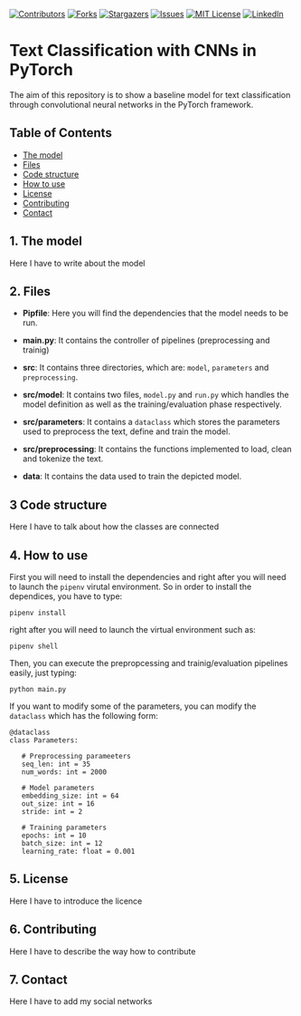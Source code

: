 <!-- PROJECT SHIELDS -->
<!--
*** I'm using markdown "reference style" links for readability.
*** Reference links are enclosed in brackets [ ] instead of parentheses ( ).
*** See the bottom of this document for the declaration of the reference variables
*** for contributors-url, forks-url, etc. This is an optional, concise syntax you may use.
*** https://www.markdownguide.org/basic-syntax/#reference-style-links
-->
[![Contributors][contributors-shield]][contributors-url]
[![Forks][forks-shield]][forks-url]
[![Stargazers][stars-shield]][stars-url]
[![Issues][issues-shield]][issues-url]
[![MIT License][license-shield]][license-url]
[![LinkedIn][linkedin-shield]][linkedin-url]

# Text Classification with CNNs in PyTorch
The aim of this repository is to show a baseline model for text classification through convolutional neural networks in the PyTorch framework. 

<!-- TABLE OF CONTENTS -->
## Table of Contents

* [The model](#the-model)
* [Files](#files)
* [Code structure](#code-structure)
* [How to use](#how-to-use)
* [License](#licence)
* [Contributing](#contributing)
* [Contact](#contact)

## 1. The model
Here I have to write about the model

## 2. Files
* **Pipfile**: Here you will find the dependencies that the model needs to be run.

* **main.py**: It contains the controller of pipelines (preprocessing and trainig)

* **src**: It contains three directories, which are: ``model``, ``parameters`` and ``preprocessing``.

* **src/model**: It contains two files, ``model.py`` and ``run.py`` which handles the model definition as well as the training/evaluation phase respectively.

* **src/parameters**: It contains a ``dataclass`` which stores the parameters used to preprocess the text, define and train the model. 

* **src/preprocessing**: It contains the functions implemented to load, clean and tokenize the text.

* **data**: It contains the data used to train the depicted model. 

## 3 Code structure
Here I have to talk about how the classes are connected

## 4. How to use
First you will need to install the dependencies and right after you will need to launch the ``pipenv`` virutal environment. So in order to install the dependices, you have to type:

```SH
pipenv install
```

right after you will need to launch the virtual environment such as:

```SH
pipenv shell
```

Then, you can execute the prepropcessing and trainig/evaluation pipelines easily, just typing:

```SH
python main.py
```

If you want to modify some of the parameters, you can modify the ``dataclass`` which has the following form:
```PY
@dataclass
class Parameters:

   # Preprocessing parameeters
   seq_len: int = 35
   num_words: int = 2000
   
   # Model parameters
   embedding_size: int = 64
   out_size: int = 16
   stride: int = 2
   
   # Training parameters
   epochs: int = 10
   batch_size: int = 12
   learning_rate: float = 0.001
```

## 5. License
Here I have to introduce the licence

## 6. Contributing
Here I have to describe the way how to contribute

## 7. Contact
Here I have to add my social networks


<!-- MARKDOWN LINKS & IMAGES -->
<!-- https://www.markdownguide.org/basic-syntax/#reference-style-links -->
[contributors-shield]: https://img.shields.io/github/contributors/othneildrew/Best-README-Template.svg?style=flat-square
[contributors-url]: https://github.com/othneildrew/Best-README-Template/graphs/contributors
[forks-shield]: https://img.shields.io/github/forks/othneildrew/Best-README-Template.svg?style=flat-square
[forks-url]: https://github.com/othneildrew/Best-README-Template/network/members
[stars-shield]: https://img.shields.io/github/stars/othneildrew/Best-README-Template.svg?style=flat-square
[stars-url]: https://github.com/othneildrew/Best-README-Template/stargazers
[issues-shield]: https://img.shields.io/github/issues/othneildrew/Best-README-Template.svg?style=flat-square
[issues-url]: https://github.com/FernandoLpz/TextClassification-CNN-PyTorch/issues
[license-shield]: https://img.shields.io/github/license/othneildrew/Best-README-Template.svg?style=flat-square
[license-url]: https://github.com/othneildrew/Best-README-Template/blob/master/LICENSE.txt
[linkedin-shield]: https://img.shields.io/badge/-LinkedIn-black.svg?style=flat-square&logo=linkedin&colorB=555
[linkedin-url]: https://www.linkedin.com/in/fernando-lopezvelasco/
[product-screenshot]: images/screenshot.png